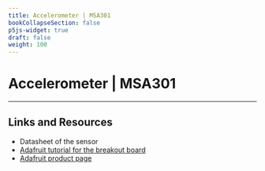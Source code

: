 ```yaml
---
title: Accelerometer | MSA301
bookCollapseSection: false
p5js-widget: true
draft: false
weight: 100
---
```


# Accelerometer | MSA301

---

## Links and Resources

- Datasheet of the sensor
- [Adafruit tutorial for the breakout board](https://learn.adafruit.com/msa301-triple-axis-accelerometer)
- [Adafruit product page](https://www.adafruit.com/product/4344)

